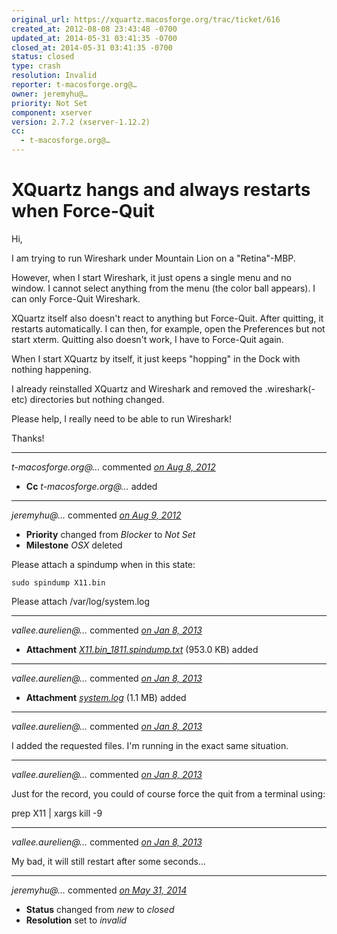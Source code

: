 ```yaml
---
original_url: https://xquartz.macosforge.org/trac/ticket/616
created_at: 2012-08-08 23:43:48 -0700
updated_at: 2014-05-31 03:41:35 -0700
closed_at: 2014-05-31 03:41:35 -0700
status: closed
type: crash
resolution: Invalid
reporter: t-macosforge.org@…
owner: jeremyhu@…
priority: Not Set
component: xserver
version: 2.7.2 (xserver-1.12.2)
cc:
  - t-macosforge.org@…
---
```


XQuartz hangs and always restarts when Force-Quit
=================================================


Hi,

I am trying to run Wireshark under Mountain Lion on a "Retina"-MBP.

However, when I start Wireshark, it just opens a single menu and no window. I cannot select anything from the menu (the color ball appears). I can only Force-Quit Wireshark.

XQuartz itself also doesn't react to anything but Force-Quit.
After quitting, it restarts automatically. I can then, for example, open the Preferences but not start xterm. Quitting also doesn't work, I have to Force-Quit again.

When I start XQuartz by itself, it just keeps "hopping" in the Dock with nothing happening.

I already reinstalled XQuartz and Wireshark and removed the .wireshark(-etc) directories but nothing changed.

Please help, I really need to be able to run Wireshark!

Thanks!



---

*t-macosforge.org@…* commented *[on Aug 8, 2012](https://xquartz.macosforge.org/trac/ticket/616#comment:1 "August 8, 2012 at 11:44 PM PDT")*

-   **Cc** *t-macosforge.org@…* added



---

*jeremyhu@…* commented *[on Aug 9, 2012](https://xquartz.macosforge.org/trac/ticket/616#comment:2 "August 9, 2012 at 12:00 AM PDT")*

-   **Priority** changed from *Blocker* to *Not Set*
-   **Milestone** *OSX* deleted

Please attach a spindump when in this state:

    sudo spindump X11.bin

Please attach /var/log/system.log



---

*vallee.aurelien@…* commented *[on Jan 8, 2013](https://xquartz.macosforge.org/trac/attachment/ticket/616/X11.bin_1811.spindump.txt "January 8, 2013 at 4:52 PM PST")*

-   **Attachment** *[X11.bin\_1811.spindump.txt](../attachment/ticket/616/X11.bin_1811.spindump.txt)* (953.0 KB) added



---

*vallee.aurelien@…* commented *[on Jan 8, 2013](https://xquartz.macosforge.org/trac/attachment/ticket/616/system.log "January 8, 2013 at 4:53 PM PST")*

-   **Attachment** *[system.log](../attachment/ticket/616/system.log)* (1.1 MB) added



---

*vallee.aurelien@…* commented *[on Jan 8, 2013](https://xquartz.macosforge.org/trac/ticket/616#comment:3 "January 8, 2013 at 4:53 PM PST")*

I added the requested files. I'm running in the exact same situation.



---

*vallee.aurelien@…* commented *[on Jan 8, 2013](https://xquartz.macosforge.org/trac/ticket/616#comment:4 "January 8, 2013 at 5:01 PM PST")*

Just for the record, you could of course force the quit from a terminal using:

prep X11 | xargs kill -9



---

*vallee.aurelien@…* commented *[on Jan 8, 2013](https://xquartz.macosforge.org/trac/ticket/616#comment:5 "January 8, 2013 at 5:02 PM PST")*

My bad, it will still restart after some seconds...



---

*jeremyhu@…* commented *[on May 31, 2014](https://xquartz.macosforge.org/trac/ticket/616#comment:6 "May 31, 2014 at 3:41 AM PDT")*

-   **Status** changed from *new* to *closed*
-   **Resolution** set to *invalid*



